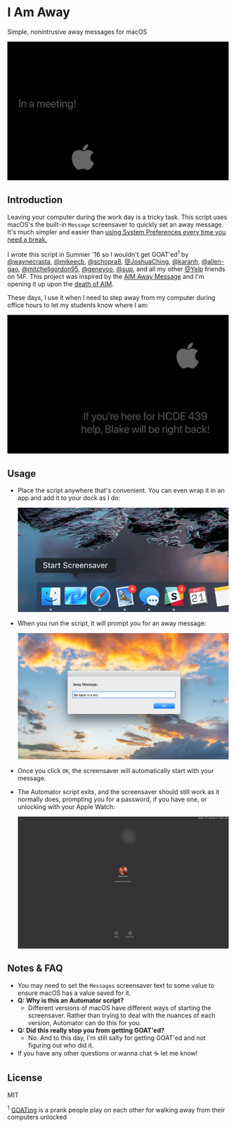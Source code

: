 # I Am Away
Simple, nonintrusive away messages for macOS

![](Images/meetingmsg.png)

## Introduction
Leaving your computer during the work day is a tricky task. This script uses macOS's the built-in `Message` screensaver to quickly set an away message. It's much simpler and easier than [using System Preferences every time you need a break.](http://osxdaily.com/2012/10/21/custom-screen-saver-message-mac-os-x/)

I wrote this script in Summer '16 so I wouldn't get GOAT'ed<sup>1</sup> by [@waynecrasta](https://github.com/waynecrasta), [@mikeecb](https://github.com/mikeecb), [@schopra8](https://github.com/schopra8), [@JoshuaChing](https://github.com/joshuaching), [@karanh](https://github.com/karanh), [@allen-gao](https://github.com/allen-gao), [@mitchellgordon95](https://github.com/mitchellgordon95), [@geneyoo](https://github.com/geneyoo), [@sup](https://github.com/sup), and all my other [@Yelp](https://github.com/yelp) friends on 14F. This project was inspired by the [AIM Away Message](https://medium.com/the-romantic-huckster/the-art-of-the-aim-away-message-df732a7df289) and I'm opening it up upon the [death of AIM](https://twitter.com/aim/status/916290747850264577).

These days, I use it when I need to step away from my computer during office hours to let my students know where I am:

![](Images/tamsg.png)

## Usage
- Place the script anywhere that's convenient. You can even wrap it in an app and add it to your dock as I do:

  ![](Images/dock.png)

- When you run the script, it will prompt you for an away message:

  ![](Images/dialog.png)

- Once you click `OK`, the screensaver will automatically start with your message.
- The Automator script exits, and the screensaver should still work as it normally does, prompting you for a password, if you have one, or unlocking with your Apple Watch:

  ![](Images/unlock.png)

## Notes & FAQ
- You may need to set the `Messages` screensaver text to some value to ensure macOS has a value saved for it.
- **Q: Why is this an Automator script?**
  - Different versions of macOS have different ways of starting the screensaver. Rather than trying to deal with the nuances of each version, Automator can do this for you.
- **Q: Did this really stop you from getting GOAT'ed?**
  - No. And to this day, I'm still salty for getting GOAT'ed and not figuring out who did it.
- If you have any other questions or wanna chat ☕️ let me know!

## License
MIT


<sup>1</sup> [GOATing](http://google.com/search?q=goat) is a prank people play on each other for walking away from their computers unlocked
